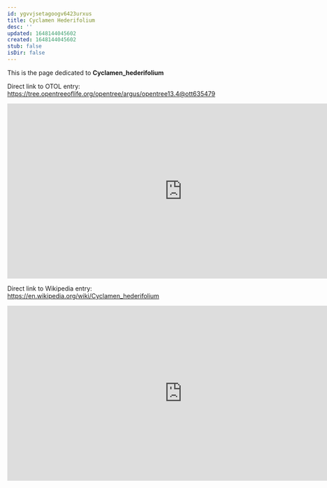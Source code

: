 ```yaml
---
id: ygvvjsetagoogv6423urxus
title: Cyclamen Hederifolium
desc: ''
updated: 1648144045602
created: 1648144045602
stub: false
isDir: false
---
```

This is the page dedicated to **Cyclamen_hederifolium**


Direct link to OTOL entry: https://tree.opentreeoflife.org/opentree/argus/opentree13.4@ott635479



<html>
    <body>
    <iframe src="https://tree.opentreeoflife.org/opentree/argus/opentree13.4@ott635479"
    width="800" height="400" frameborder="0" allowfullscreen> </iframe>
    </body>
</html>
    


Direct link to Wikipedia entry: https://en.wikipedia.org/wiki/Cyclamen_hederifolium



<html>
    <body>
    <iframe src="https://en.wikipedia.org/wiki/Cyclamen_hederifolium"
    width="800" height="400" frameborder="0" allowfullscreen> </iframe>
    </body>
</html>
    

